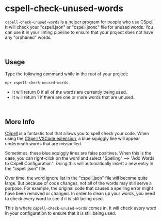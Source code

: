 # cspell-check-unused-words

<!-- markdownlint-disable MD033 -->

`cspell-check-unused-words` is a helper program for people who use [CSpell](https://cspell.org/). It will check your "cspell.json" or "cspell.jsonc" file for unused words. You can use it in your linting pipeline to ensure that your project does not have any "orphaned" words.

<br>

## Usage

Type the following command while in the root of your project:

```sh
npx cspell-check-unused-words
```

- It will return 0 if all of the words are currently being used.
- It will return 1 if there are one or more words that are unused.

<br>

## More Info

[CSpell](https://cspell.org/) is a fantastic tool that allows you to spell check your code. When using the [CSpell VSCode extension](https://marketplace.visualstudio.com/items?itemName=streetsidesoftware.code-spell-checker), a blue squiggly line will appear underneath words that are misspelled.

Sometimes, these blue squiggly lines are false positives. When this is the case, you can right-click on the word and select "Spelling" --> "Add Words to CSpell Configuration". Doing this will automatically insert a new entry in the "cspell.json" file.

Over time, the word ignore list in the "cspell.json" file will become quite large. But because of code changes, not all of the words may still serve a purpose. For example, the original code that caused a spelling error might have been removed or changed. In order to clean up your words, you need to check every word to see if it is still being used.

This is where `cspell-check-unused-words` comes in. It will check every word in your configuration to ensure that it is still being used.

<br>
